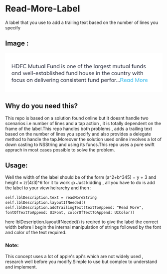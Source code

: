# Read-More-Label
A label that you use to add a trailing text based on the number of lines you specify

## Image :

![alt text](https://github.com/iThink32/Read-More-Label/blob/master/ReadMore.png)

## Why do you need this?

This repo is based on a solution found online but it doesnt handle two scenarios i.e number of lines and a tap action , it is totally dependent on the frame of the label.This repo handles both problems , adds a trailing text based on the number of lines you specify and also provides a delegate method to handle the tap.Moreover the solution used online involves a lot of down casting to NSString and using its funcs.This repo uses a pure swift apprach in most cases possible to solve the problem.

## Usage:

Well the width of the label should be of the form (a^2+b^345) = y + 3 and height = z/(4/3)^6 for it to work :p
Just kidding , all you have to do is add the label to your view heirarchy and then :

```
self.lblDescription.text = readMoreString
self.lblDescription.layoutIfNeeded()
self.lblDescription.addTrailingText(textToAppend: "Read More", fontOfTextToAppend: UIFont, colorOfTextToAppend: UIColor))
```
 
 here lblDescription.layoutIfNeeded() is reqired to give the label the correct width before i begin the internal manipulation of strings
 followed by the font and color of the text required.

### Note:

This concept uses a lot of apple's api's which are not widely used , research well before you modify.Simple to use but complex to understand and implement.

